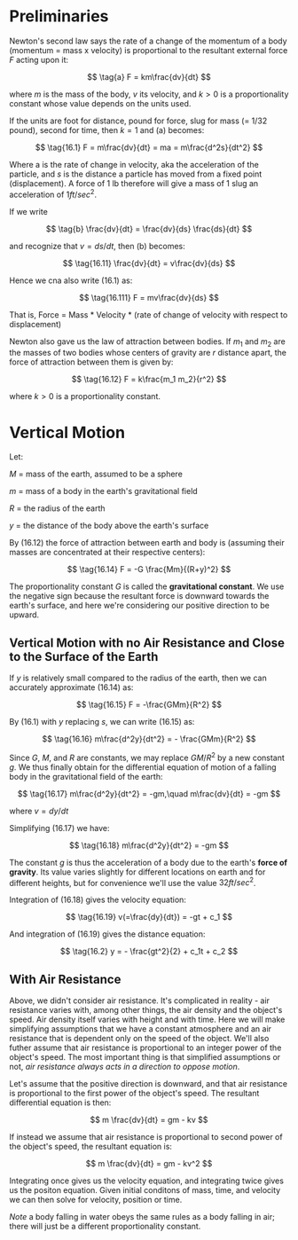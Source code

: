 # Preliminaries 

Newton's second law says the rate of a change of the momentum of a body (momentum = mass x velocity) is proportional to the resultant external force $F$ acting upon it:

$$ \tag{a} F = km\frac{dv}{dt} $$

where $m$ is the mass of the body, $v$ its velocity, and $k > 0$ is a proportionality constant whose value depends on the units used.

If the units are foot for distance, pound for force, slug for mass (= 1/32 pound), second for time, then $k=1$ and (a) becomes:

$$ \tag{16.1} F = m\frac{dv}{dt} = ma = m\frac{d^2s}{dt^2} $$

Where a is the rate of change in velocity, aka the acceleration of the particle, and $s$ is the distance a particle has moved from a fixed point (displacement). A force of 1 lb therefore will give a mass of 1 slug an acceleration of $1 ft/sec^2$.

If we write

$$ \tag{b} \frac{dv}{dt} = \frac{dv}{ds} \frac{ds}{dt} $$

and recognize that $v = ds/dt$, then (b) becomes:

$$ \tag{16.11} \frac{dv}{dt} = v\frac{dv}{ds} $$

Hence we cna also write (16.1) as:

$$ \tag{16.111} F = mv\frac{dv}{ds} $$

That is, Force = Mass * Velocity * (rate of change of velocity with respect to displacement)

Newton also gave us the law of attraction between bodies. If $m_1$ and $m_2$ are the masses of two bodies whose centers of gravity are $r$ distance apart, the force of attraction between them is given by:

$$ \tag{16.12} F = k\frac{m_1 m_2}{r^2} $$

where $k > 0$ is a proportionality constant.

# Vertical Motion

Let:

$M$ = mass of the earth, assumed to be a sphere

$m$ = mass of a body in the earth's gravitational field

$R$ = the radius of the earth

$y$ = the distance of the body above the earth's surface

By (16.12) the force of attraction between earth and body is (assuming their masses are concentrated at their respective centers):

$$ \tag{16.14} F = -G \frac{Mm}{(R+y)^2} $$

The proportionality constant $G$ is called the **gravitational constant**. We use the negative sign because the resultant force is downward towards the earth's surface, and here we're considering our positive direction to be upward.

## Vertical Motion with no Air Resistance and Close to the Surface of the Earth

If $y$ is relatively small compared to the radius of the earth, then we can accurately approximate (16.14) as:

$$ \tag{16.15} F = -\frac{GMm}{R^2} $$

By (16.1) with $y$ replacing $s$, we can write (16.15) as:

$$ \tag{16.16} m\frac{d^2y}{dt^2} = - \frac{GMm}{R^2} $$

Since $G$, $M$, and $R$ are constants, we may replace $GM/R^2$ by a new constant $g$. We thus finally obtain for the differential equation of motion of a falling body in the gravitational field of the earth:

$$ \tag{16.17} m\frac{d^2y}{dt^2} = -gm,\quad m\frac{dv}{dt} = -gm $$

where $v = dy/dt$

Simplifying (16.17) we have:

$$ \tag{16.18} m\frac{d^2y}{dt^2} = -gm $$

The constant $g$ is thus the acceleration of a body due to the earth's **force of gravity**. Its value varies slightly for different locations on earth and for different heights, but for convenience we'll use the value $32 ft/sec^2$.

Integration of (16.18) gives the velocity equation:

$$ \tag{16.19} v(=\frac{dy}{dt}) = -gt + c_1 $$

And integration of (16.19) gives the distance equation:

$$ \tag{16.2} y = - \frac{gt^2}{2} + c_1t + c_2 $$

## With Air Resistance

Above, we didn't consider air resistance. It's complicated in reality - air resistance varies with, among other things, the air density and the object's speed. Air density itself varies with height and with time. Here we will make simplifying assumptions that we have a constant atmosphere and an air resistance that is dependent only on the speed of the object. We'll also futher assume that air resistance is proportional to an integer power of the object's speed. The most important thing is that simplified assumptions or not, *air resistance always acts in a direction to oppose motion*. 

Let's assume that the positive direction is downward, and that air resistance is proportional to the first power of the object's speed. The resultant differential equation is then:

$$ m \frac{dv}{dt} = gm - kv $$

If instead we assume that air resistance is proportional to second power of the object's speed, the resultant equation is:

$$ m \frac{dv}{dt} = gm - kv^2 $$

Integrating once gives us the velocity equation, and integrating twice gives us the positon equation. Given initial conditons of mass, time, and velocity we can then solve for velocity, position or time.

*Note* a body falling in water obeys the same rules as a body falling in air; there will just be a different proportionality constant. 
